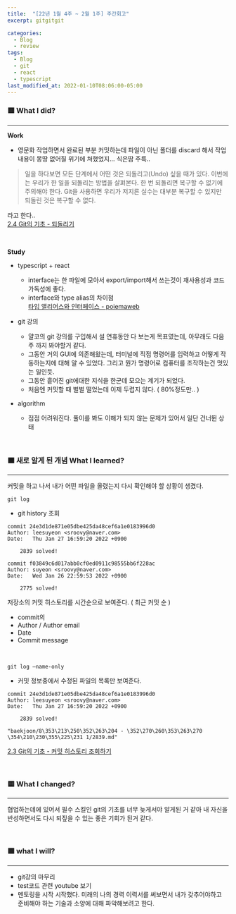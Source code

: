 ```yaml
---
title:  "[22년 1월 4주 ~ 2월 1주] 주간회고"
excerpt: gitgitgit

categories:
  - Blog
  - review
tags:
  - Blog
  - git
  - react
  - typescript
last_modified_at: 2022-01-10T08:06:00-05:00
---
```


### 🟥 What I did?
---
**Work**
- 영문화 작업하면서 완료된 부분 커밋하는데 파일이 아닌 폴더를 discard 해서 작업 내용이 몽땅 없어질 위기에 쳐했었지... 식은땀 주륵.. 
> 일을 하다보면 모든 단계에서 어떤 것은 되돌리고(Undo) 싶을 때가 있다. 이번에는 우리가 한 일을 되돌리는 방법을 살펴본다. 한 번 되돌리면 복구할 수 없기에 주의해야 한다. Git을 사용하면 우리가 저지른 실수는 대부분 복구할 수 있지만 되돌린 것은 복구할 수 없다.

라고 한다..   
[2.4 Git의 기초 - 되돌리기](https://git-scm.com/book/ko/v2/Git%EC%9D%98-%EA%B8%B0%EC%B4%88-%EB%90%98%EB%8F%8C%EB%A6%AC%EA%B8%B0)

<br />

**Study**
- typescript + react
  - interface는 한 파일에 모아서 export/import해서 쓰는것이 재사용성과 코드 가독성에 좋다. 
  - interface와 type alias의 차이점   
    [타입 앨리어스와 인터페이스 - poiemaweb](https://poiemaweb.com/typescript-alias)

- git 강의
  - 얄코의 git 강의를 구입해서 설 연휴동안 다 보는게 목표였는데, 아무래도 다음주 까지 봐야할거 같다. 
  - 그동안 거의 GUI에 의존해왔는데, 터미널에 직접 명령어를 입력하고 어떻게 작동하는지에 대해 알 수 있었다. 그리고 뭔가 명령어로 컴퓨터를 조작하는건 멋있는 일인듯.
  - 그동안 흩어진 git에대한 지식을 한군데 모으는 계기가 되었다. 
  - 처음엔 커밋할 때 벌벌 떨었는데 이제 두렵지 않다. ( 80%정도만.. )  

- algorithm 
    - 점점 어려워진다. 풀이를 봐도 이해가 되지 않는 문제가 있어서 일단 건너뛴 상태

<br />

### 🟧 새로 알게 된 개념 What I learned?
---
커밋을 하고 나서 내가 어떤 파일을 올렸는지 다시 확인해야 할 상황이 생겼다. 

`git log`
* git history 조회
```
commit 24e3d1de871e05dbe425da48cef6a1e0183996d0
Author: leesuyeon <sroovy@naver.com>
Date:   Thu Jan 27 16:59:20 2022 +0900

    2839 solved!

commit f03849c6d017abb0cf0ed0911c98555bb6f228ac
Author: suyeon <sroovy@naver.com>
Date:   Wed Jan 26 22:59:53 2022 +0900

    2775 solved!
```
저장소의 커밋 히스토리를 시간순으로 보여준다. ( 최근 커밋 순 )
- commit의
- Author / Author email
- Date
- Commit message

<br />

`git log —name-only`
* 커밋 정보중에서 수정된 파일의 목록만 보여준다.
```
commit 24e3d1de871e05dbe425da48cef6a1e0183996d0
Author: leesuyeon <sroovy@naver.com>
Date:   Thu Jan 27 16:59:20 2022 +0900

    2839 solved!

"baekjoon/8\353\213\250\352\263\204 - \352\270\260\353\263\270 \354\210\230\355\225\231 1/2839.md"
```

[2.3 Git의 기초 - 커밋 히스토리 조회하기](https://git-scm.com/book/ko/v2/Git의-기초-커밋-히스토리-조회하기)

<br />

### 🟨 **What I changed?** 
---
협업하는데에 있어서 필수 스킬인 git의 기초를 너무 늦게서야 알게된 거 같아 내 자신을 반성하면서도 다시 되짚을 수 있는 좋은 기회가 된거 같다. 

<br />

### 🟩 **what I will?**
---
- git강의 마무리
- test코드 관련 youtube 보기 
- 멘토링을 시작 시작했다. 미래의 나의 경력 이력서를 써보면서 내가 갖추어야하고 준비해야 하는 기술과 소양에 대해 파악해보려고 한다. 
